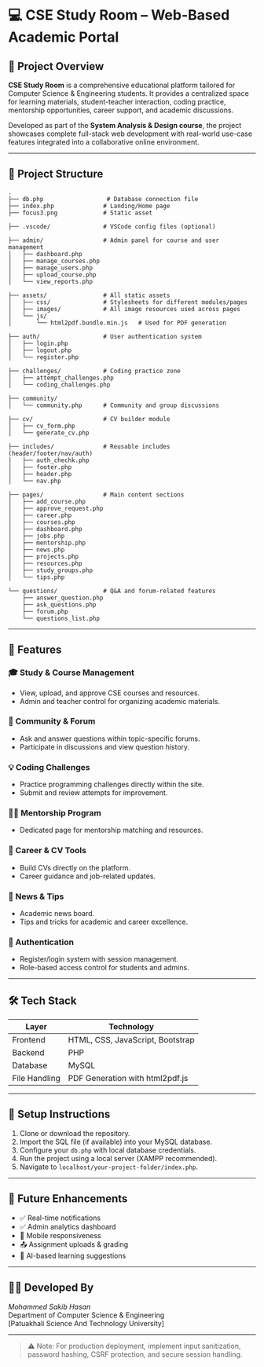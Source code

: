 # 💻 CSE Study Room – Web-Based Academic Portal

## 📘 Project Overview

**CSE Study Room** is a comprehensive educational platform tailored for Computer Science & Engineering students. It provides a centralized space for learning materials, student-teacher interaction, coding practice, mentorship opportunities, career support, and academic discussions.

Developed as part of the **System Analysis & Design course**, the project showcases complete full-stack web development with real-world use-case features integrated into a collaborative online environment.

---

## 🧾 Project Structure

```
.
├── db.php                  # Database connection file
├── index.php              # Landing/Home page
├── focus3.png             # Static asset

├── .vscode/               # VSCode config files (optional)

├── admin/                 # Admin panel for course and user management
│   ├── dashboard.php
│   ├── manage_courses.php
│   ├── manage_users.php
│   ├── upload_course.php
│   └── view_reports.php

├── assets/                # All static assets
│   ├── css/               # Stylesheets for different modules/pages
│   ├── images/            # All image resources used across pages
│   └── js/
│       └── html2pdf.bundle.min.js   # Used for PDF generation

├── auth/                  # User authentication system
│   ├── login.php
│   ├── logout.php
│   └── register.php

├── challenges/            # Coding practice zone
│   ├── attempt_challenges.php
│   └── coding_challenges.php

├── community/
│   └── community.php      # Community and group discussions

├── cv/                    # CV builder module
│   ├── cv_form.php
│   └── generate_cv.php

├── includes/              # Reusable includes (header/footer/nav/auth)
│   ├── auth_chechk.php
│   ├── footer.php
│   ├── header.php
│   └── nav.php

├── pages/                 # Main content sections
│   ├── add_course.php
│   ├── approve_request.php
│   ├── career.php
│   ├── courses.php
│   ├── dashboard.php
│   ├── jobs.php
│   ├── mentorship.php
│   ├── news.php
│   ├── projects.php
│   ├── resources.php
│   ├── study_groups.php
│   └── tips.php

└── questions/             # Q&A and forum-related features
    ├── answer_question.php
    ├── ask_questions.php
    ├── forum.php
    └── questions_list.php
```

---

## 🌟 Features

### 🎓 Study & Course Management
- View, upload, and approve CSE courses and resources.
- Admin and teacher control for organizing academic materials.

### 💬 Community & Forum
- Ask and answer questions within topic-specific forums.
- Participate in discussions and view question history.

### 💡 Coding Challenges
- Practice programming challenges directly within the site.
- Submit and review attempts for improvement.

### 🧑‍🏫 Mentorship Program
- Dedicated page for mentorship matching and resources.

### 💼 Career & CV Tools
- Build CVs directly on the platform.
- Career guidance and job-related updates.

### 📰 News & Tips
- Academic news board.
- Tips and tricks for academic and career excellence.

### 🔐 Authentication
- Register/login system with session management.
- Role-based access control for students and admins.

---

## 🛠️ Tech Stack

| Layer         | Technology                        |
|---------------|------------------------------------|
| Frontend      | HTML, CSS, JavaScript, Bootstrap   |
| Backend       | PHP                                |
| Database      | MySQL                              |
| File Handling | PDF Generation with html2pdf.js    |

---

## 🚀 Setup Instructions

1. Clone or download the repository.
2. Import the SQL file (if available) into your MySQL database.
3. Configure your `db.php` with local database credentials.
4. Run the project using a local server (XAMPP recommended).
5. Navigate to `localhost/your-project-folder/index.php`.

---

## 🔮 Future Enhancements

- ✅ Real-time notifications
- ✅ Admin analytics dashboard
- 📱 Mobile responsiveness
- 📤 Assignment uploads & grading
- 🧠 AI-based learning suggestions

---

## 👨‍💻 Developed By

*Mohammed Sakib Hasan*  
Department of Computer Science & Engineering  
[Patuakhali Science And Technology University]

---

> ⚠️ Note: For production deployment, implement input sanitization, password hashing, CSRF protection, and secure session handling.

